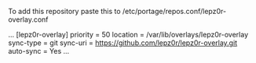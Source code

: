 To add this repository paste this to /etc/portage/repos.conf/lepz0r-overlay.conf

...
[lepz0r-overlay]
priority = 50
location = /var/lib/overlays/lepz0r-overlay
sync-type = git
sync-uri = https://github.com/lepz0r/lepz0r-overlay.git
auto-sync = Yes
...
